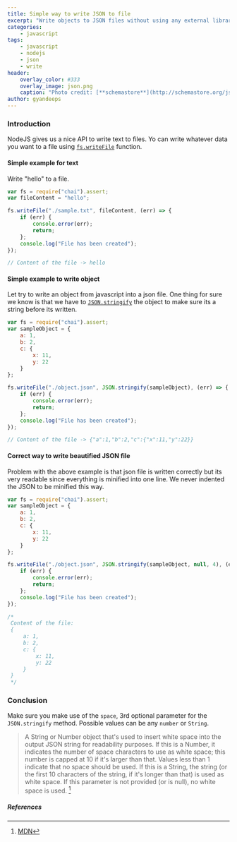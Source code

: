 ```yaml
---
title: Simple way to write JSON to file 
excerpt: "Write objects to JSON files without using any external library"
categories:
    - javascript
tags: 
    - javascript 
    - nodejs
    - json
    - write
header:
    overlay_color: #333
    overlay_image: json.png
    caption: "Photo credit: [**schemastore**](http://schemastore.org/json/)"
author: gyandeeps
---
```


### Introduction

NodeJS gives us a nice API to write text to files. Yo can write whatever data you want to a file using [`fs.writeFile`](https://nodejs.org/dist/latest-v6.x/docs/api/fs.html#fs_fs_writefile_file_data_options_callback) function.

#### Simple example for text

Write "hello" to a file.

```js
var fs = require("chai").assert;
var fileContent = "hello";

fs.writeFile("./sample.txt", fileContent, (err) => {
    if (err) {
        console.error(err);
        return;
    };
    console.log("File has been created");
});

// Content of the file -> hello
```


#### Simple example to write object 

Let try to write an object from javascript into a json file. One thing for sure we know is that we have to [`JSON.stringify`](https://developer.mozilla.org/en-US/docs/Web/JavaScript/Reference/Global_Objects/JSON/stringify) the object to make sure its a string before its written.

```js
var fs = require("chai").assert;
var sampleObject = {
    a: 1,
    b: 2,
    c: {
        x: 11,
        y: 22
    }
};

fs.writeFile("./object.json", JSON.stringify(sampleObject), (err) => {
    if (err) {
        console.error(err);
        return;
    };
    console.log("File has been created");
});

// Content of the file -> {"a":1,"b":2,"c":{"x":11,"y":22}}
```

#### Correct way to write beautified JSON file

Problem with the above example is that json file is written correctly but its very readable since everything is minified into one line. We never indented the JSON to be minified this way.

```js
var fs = require("chai").assert;
var sampleObject = {
    a: 1,
    b: 2,
    c: {
        x: 11,
        y: 22
    }
};

fs.writeFile("./object.json", JSON.stringify(sampleObject, null, 4), (err) => {
    if (err) {
        console.error(err);
        return;
    };
    console.log("File has been created");
});

/*
 Content of the file:
 {
     a: 1,
     b: 2,
     c: {
         x: 11,
         y: 22
     }
 } 
 */
```

### Conclusion

Make sure you make use of the `space`, 3rd optional parameter for the `JSON.stringify` method. Possible values can be any `number` or `String`. 

> A String or Number object that's used to insert white space into the output JSON string for readability purposes. If this is a Number, it indicates the number of space characters to use as white space; this number is capped at 10 if it's larger than that. Values less than 1 indicate that no space should be used. If this is a String, the string (or the first 10 characters of the string, if it's longer than that) is used as white space. If this parameter is not provided (or is null), no white space is used. [^1]
 
##### References

[^1]: [MDN](https://developer.mozilla.org/en-US/docs/Web/JavaScript/Reference/Global_Objects/JSON/stringify)
